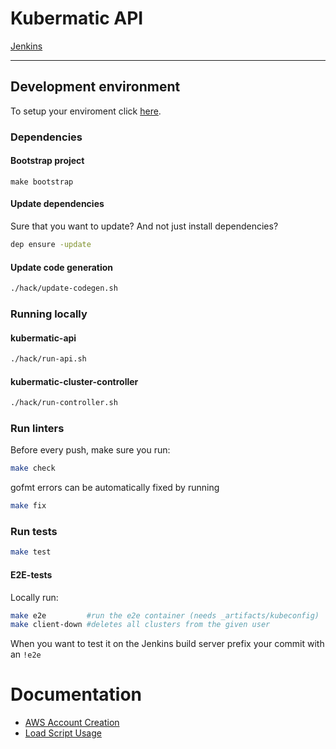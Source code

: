 # Kubermatic API
[Jenkins](https://jenkins.loodse.com/blue/pipelines)

---

## Development environment
To setup your enviroment click [here](docs/setup.md).

### Dependencies
#### Bootstrap project

```
make bootstrap
```

#### Update dependencies
Sure that you want to update? And not just install dependencies?
```bash
dep ensure -update
```
#### Update code generation

```bash
./hack/update-codegen.sh
```

### Running locally
#### kubermatic-api

```bash
./hack/run-api.sh
```

#### kubermatic-cluster-controller
```bash
./hack/run-controller.sh
```

### Run linters
Before every push, make sure you run:
```bash
make check
```

gofmt errors can be automatically fixed by running
```bash
make fix
```

### Run tests
```bash
make test
```

#### E2E-tests
Locally run:
```bash
make e2e         #run the e2e container (needs _artifacts/kubeconfig)
make client-down #deletes all clusters from the given user
```
When you want to test it on the Jenkins build server prefix your commit with an `!e2e`

# Documentation
- [AWS Account Creation](docs/aws-account-creation.md)
- [Load Script Usage](docs/load-script-usage.md)
